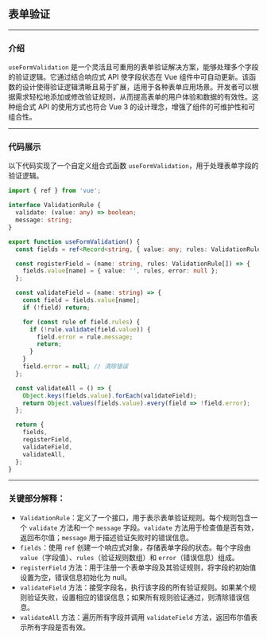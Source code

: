 ## 表单验证

---

### 介绍
`useFormValidation` 是一个灵活且可重用的表单验证解决方案，能够处理多个字段的验证逻辑。它通过结合响应式 API 使字段状态在 Vue 组件中可自动更新。该函数的设计使得验证逻辑清晰且易于扩展，适用于各种表单应用场景。开发者可以根据需求轻松地添加或修改验证规则，从而提高表单的用户体验和数据的有效性。这种组合式 API 的使用方式也符合 Vue 3 的设计理念，增强了组件的可维护性和可组合性。

---

### 代码展示
以下代码实现了一个自定义组合式函数 `useFormValidation`，用于处理表单字段的验证逻辑。

```ts
import { ref } from 'vue';

interface ValidationRule {
  validate: (value: any) => boolean;
  message: string;
}

export function useFormValidation() {
  const fields = ref<Record<string, { value: any; rules: ValidationRule[]; error: string | null }>>({});

  const registerField = (name: string, rules: ValidationRule[]) => {
    fields.value[name] = { value: '', rules, error: null };
  };

  const validateField = (name: string) => {
    const field = fields.value[name];
    if (!field) return;

    for (const rule of field.rules) {
      if (!rule.validate(field.value)) {
        field.error = rule.message;
        return;
      }
    }
    field.error = null; // 清除错误
  };

  const validateAll = () => {
    Object.keys(fields.value).forEach(validateField);
    return Object.values(fields.value).every(field => !field.error);
  };

  return {
    fields,
    registerField,
    validateField,
    validateAll,
  };
}
```
---

### 关键部分解释：
- `ValidationRule`：定义了一个接口，用于表示表单验证规则。每个规则包含一个 `validate` 方法和一个 `message` 字段。`validate` 方法用于检查值是否有效，返回布尔值；`message` 用于描述验证失败时的错误信息。
- `fields`：使用 `ref` 创建一个响应式对象，存储表单字段的状态。每个字段由 `value`（字段值）、`rules`（验证规则数组）和 `error`（错误信息）组成。
- `registerField` 方法：用于注册一个表单字段及其验证规则，将字段的初始值设置为空，错误信息初始化为 null。
- `validateField` 方法：接受字段名，执行该字段的所有验证规则。如果某个规则验证失败，设置相应的错误信息；如果所有规则验证通过，则清除错误信息。
- `validateAll` 方法：遍历所有字段并调用 `validateField` 方法，返回布尔值表示所有字段是否有效。
